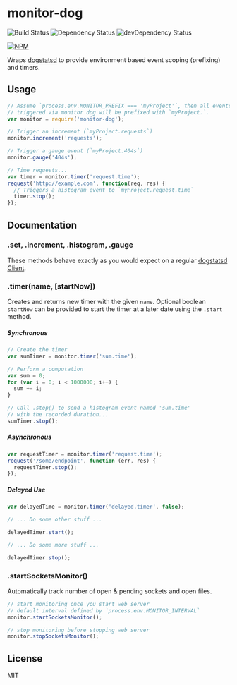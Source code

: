 # monitor-dog

![Build Status](https://travis-ci.org/Runnable/monitor-dog.svg?branch=master)
![Dependency Status](https://david-dm.org/Runnable/monitor-dog.svg)
![devDependency Status](https://david-dm.org/Runnable/monitor-dog/dev-status.svg)

[![NPM](https://nodei.co/npm/monitor-dog.png?compact=true)](https://nodei.co/npm/monitor-dog)

Wraps [dogstatsd](https://www.npmjs.com/package/node-dogstatsd) to provide
environment based event scoping (prefixing) and timers.

## Usage

```js
// Assume `process.env.MONITOR_PREFIX === 'myProject'`, then all events
// triggered via monitor dog will be prefixed with `myProject.`.
var monitor = require('monitor-dog');

// Trigger an increment (`myProject.requests`)
monitor.increment('requests');

// Trigger a gauge event (`myProject.404s`)
monitor.gauge('404s');

// Time requests...
var timer = monitor.timer('request.time');
request('http://example.com', function(req, res) {
  // Triggers a histogram event to `myProject.request.time`
  timer.stop();
});
```

## Documentation

### .set, .increment, .histogram, .gauge

These methods behave exactly as you would expect on a regular
[dogstatsd Client](https://www.npmjs.com/package/node-dogstatsd).

### .timer(name, [startNow])

Creates and returns new timer with the given `name`. Optional boolean
`startNow` can be provided to start the timer at a later date using the
`.start` method.

##### Synchronous
```js
// Create the timer
var sumTimer = monitor.timer('sum.time');

// Perform a computation
var sum = 0;
for (var i = 0; i < 1000000; i++) {
  sum += i;
}

// Call .stop() to send a histogram event named 'sum.time'
// with the recorded duration...
sumTimer.stop();
```

##### Asynchronous
```js
var requestTimer = monitor.timer('request.time');
request('/some/endpoint', function (err, res) {
  requestTimer.stop();
});
```

##### Delayed Use
```js
var delayedTime = monitor.timer('delayed.timer', false);

// ... Do some other stuff ...

delayedTimer.start();

// ... Do some more stuff ...

delayedTimer.stop();
```

### .startSocketsMonitor()

Automatically track number of open & pending sockets and open files.


```js
// start monitoring once you start web server
// default interval defined by `process.env.MONITOR_INTERVAL`
monitor.startSocketsMonitor();

// stop monitoring before stopping web server
monitor.stopSocketsMonitor();

```


## License

MIT

